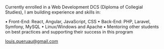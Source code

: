 Currently enrolled in a Web Development DCS (Diploma of Collegial Studies), I am building experience and skills in:

  • Front-End: React, Angular, JavaScript, CSS
  • Back-End: PHP, Laravel, Symfony, MySQL
  • Linux/Windows and Apache
  • Mentoring other students on best practices and supporting their success in this program

louis.queruau@gmail.com 

